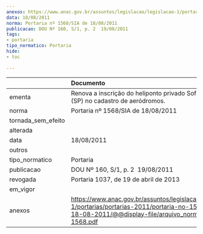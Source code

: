 ```yaml
---
anexos: https://www.anac.gov.br/assuntos/legislacao/legislacao-1/portarias/portarias-2011/portaria-no-1568-sia-de-18-08-2011/@@display-file/arquivo_norma/PA2011-1568.pdf
data: 18/08/2011
norma: Portaria nº 1568/SIA de 18/08/2011
publicacao: DOU Nº 160, S/1, p. 2  19/08/2011
tags:
- portaria
tipo_normatico: Portaria
hide: 
- toc 
 
---
```


|                    | Documento                                                                                                                                                         |
|:-------------------|:------------------------------------------------------------------------------------------------------------------------------------------------------------------|
| ementa             | Renova a inscrição do heliponto privado Sofitel São Paulo (SP) no cadastro de aeródromos.                                                                         |
| norma              | Portaria nº 1568/SIA de 18/08/2011                                                                                                                                |
| tornada_sem_efeito |                                                                                                                                                                   |
| alterada           |                                                                                                                                                                   |
| data               | 18/08/2011                                                                                                                                                        |
| outros             |                                                                                                                                                                   |
| tipo_normatico     | Portaria                                                                                                                                                          |
| publicacao         | DOU Nº 160, S/1, p. 2  19/08/2011                                                                                                                                 |
| revogada           | Portaria 1037, de 19 de abril de 2013                                                                                                                             |
| em_vigor           |                                                                                                                                                                   |
| anexos             | https://www.anac.gov.br/assuntos/legislacao/legislacao-1/portarias/portarias-2011/portaria-no-1568-sia-de-18-08-2011/@@display-file/arquivo_norma/PA2011-1568.pdf |